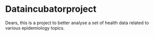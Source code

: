# Dataincubatorproject
Dears, this is a project to better analyse a set of health data related to various epidemiology topics.
